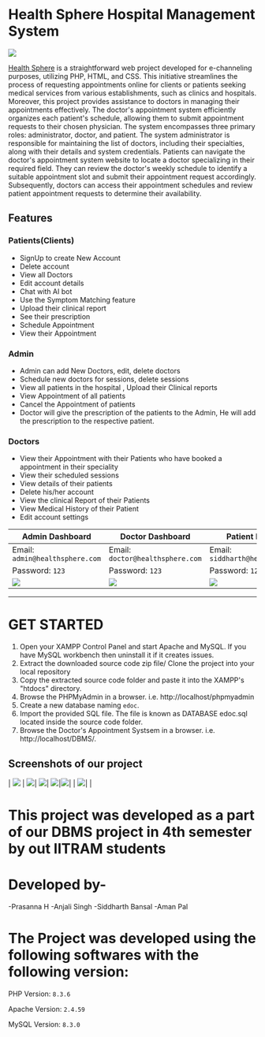 
# Health Sphere Hospital Management System 
![](https://github.com/anjSingh453/DBMS/blob/main/Screenshots/img9.jpeg)

[Health Sphere](https://github.com/anjSingh453/DBMS/)  is a straightforward web project developed for e-channeling purposes, utilizing PHP, HTML, and CSS. This initiative streamlines the process of requesting appointments online for clients or patients seeking medical services from various establishments, such as clinics and hospitals. Moreover, this project provides assistance to doctors in managing their appointments effectively. The doctor's appointment system efficiently organizes each patient's schedule, allowing them to submit appointment requests to their chosen physician. The system encompasses three primary roles: administrator, doctor, and patient. The system administrator is responsible for maintaining the list of doctors, including their specialties, along with their details and system credentials. Patients can navigate the doctor's appointment system website to locate a doctor specializing in their required field. They can review the doctor's weekly schedule to identify a suitable appointment slot and submit their appointment request accordingly. Subsequently, doctors can access their appointment schedules and review patient appointment requests to determine their availability.

## Features

### Patients(Clients)
  
  - SignUp to create New Account
  - Delete account
  - View all Doctors
  - Edit account details    
  - Chat with AI bot
  - Use the Symptom Matching feature
  - Upload their clinical report
  - See their prescription
  - Schedule Appointment
  - View their Appointment
 
### Admin
   
- Admin can add New Doctors, edit, delete doctors    
- Schedule new doctors for sessions, delete sessions   
- View all patients in the hospital , Upload their Clinical reports    
- View Appointment of all patients
- Cancel the Appointment of patients 
- Doctor will give the prescription of the patients to the Admin, He will add the prescription to the respective patient.   
    
### Doctors

- View their Appointment with their Patients who have booked a appointment in their speciality
- View their scheduled sessions
- View details of their patients
- Delete his/her account
- View the clinical Report of their Patients
- View Medical History of their Patient   
- Edit account settings
      
| Admin Dashboard | Doctor Dashboard | Patient Dashboard |
| -------| -------| -------|
| Email: `admin@healthsphere.com` | Email: `doctor@healthsphere.com` |   Email: `siddharth@healthsphere.com` | 
| Password: `123` |  Password: `123` |  Password: `123` |
| ![](https://github.com/anjSingh453/DBMS/blob/main/Screenshots/admin1.png)| ![](https://github.com/anjSingh453/DBMS/blob/main/Screenshots/doctor1.png) |    ![](https://github.com/anjSingh453/DBMS/blob/main/Screenshots/patient_dashboard1.png)  |

 
  
-----------------------------------------------


# GET STARTED

1. Open your XAMPP Control Panel and start Apache and MySQL. If you have MySQL workbench then uninstall it if it creates issues.
2. Extract the downloaded source code zip file/ Clone the project into your local repository
3. Copy the extracted source code folder and paste it into the XAMPP's "htdocs" directory.
4. Browse the PHPMyAdmin in a browser. i.e. http://localhost/phpmyadmin
5. Create a new database naming `edoc`.
6. Import the provided SQL file. The file is known as DATABASE edoc.sql located inside the source code folder.
7. Browse the Doctor's Appointment Systsem in a browser. i.e. http://localhost/DBMS/.


## Screenshots of our project

| ![](https://github.com/anjSingh453/DBMS/blob/main/Screenshots/scr1.png) | ![](https://github.com/anjSingh453/DBMS/blob/main/Screenshots/appointment.png)| ![](https://github.com/anjSingh453/DBMS/blob/main/Screenshots/chatbot.png)| ![](https://github.com/anjSingh453/DBMS/blob/main/Screenshots/patient_side.png)|![](https://github.com/anjSingh453/DBMS/blob/main/Screenshots/prescription.png)| 
|  ![](https://github.com/anjSingh453/DBMS/blob/main/Screenshots/scr2.png)| ![]()|
# This project was developed as a part of our DBMS project in 4th semester by out IITRAM students

# Developed by-
-Prasanna H
-Anjali Singh
-Siddharth Bansal
-Aman Pal

# The Project was developed using the following softwares with the following version:

PHP Version: 		`8.3.6`

Apache Version: 	`2.4.59`

MySQL Version: 		`8.3.0`





